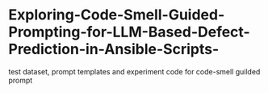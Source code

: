 # Exploring-Code-Smell-Guided-Prompting-for-LLM-Based-Defect-Prediction-in-Ansible-Scripts-
test dataset, prompt templates and experiment code for code-smell guilded prompt 
